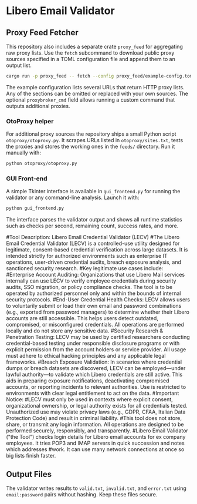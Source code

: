 # Libero Email Validator

## Proxy Feed Fetcher

This repository also includes a separate crate `proxy_feed` for aggregating raw proxy lists.
Use the `fetch` subcommand to download public proxy sources specified in a TOML configuration file and append them to an output list.

```bash
cargo run -p proxy_feed -- fetch --config proxy_feed/example-config.toml --output feeds/all_proxies.txt
```

The example configuration lists several URLs that return HTTP proxy lists.
Any of the sections can be omitted or replaced with your own sources. The optional `proxybroker_cmd` field allows running a custom command that outputs additional proxies.

### OtoProxy helper

For additional proxy sources the repository ships a small Python script
`otoproxy/otoproxy.py`. It scrapes URLs listed in `otoproxy/sites.txt`, tests the
proxies and stores the working ones in the `feeds/` directory. Run it manually
with:

```bash
python otoproxy/otoproxy.py
```

### GUI Front-end

A simple Tkinter interface is available in `gui_frontend.py` for running the validator or any command-line analysis. Launch it with:
```bash
python gui_frontend.py
```
The interface parses the validator output and shows all runtime statistics such as checks per second, remaining count, success rates, and more.

#Tool Description: Libero Email Credential Validator (LECV)
#The Libero Email Credential Validator (LECV) is a controlled-use utility designed for legitimate, consent-based credential verification across large datasets. It is intended strictly for authorized environments such as enterprise IT operations, user-driven credential audits, breach exposure analysis, and sanctioned security research.
#Key legitimate use cases include:
#Enterprise Account Auditing: Organizations that use Libero Mail services internally can use LECV to verify employee credentials during security audits, SSO migration, or policy compliance checks. The tool is to be operated by authorized personnel only and within the bounds of internal security protocols.
#End-User Credential Health Checks: LECV allows users to voluntarily submit or load their own email and password combinations (e.g., exported from password managers) to determine whether their Libero accounts are still accessible. This helps users detect outdated, compromised, or misconfigured credentials. All operations are performed locally and do not store any sensitive data.
#Security Research & Penetration Testing: LECV may be used by certified researchers conducting credential-based testing under responsible disclosure programs or with explicit permission from the account holders or service provider. All usage must adhere to ethical hacking principles and any applicable legal frameworks.
#Breach Exposure Validation: In scenarios where credential dumps or breach datasets are discovered, LECV can be employed—under lawful authority—to validate which Libero credentials are still active. This aids in preparing exposure notifications, deactivating compromised accounts, or reporting incidents to relevant authorities. Use is restricted to environments with clear legal entitlement to act on the data.
#Important Notice:
#LECV must only be used in contexts where explicit consent, organizational ownership, or legal authority exists for all credentials tested. Unauthorized use may violate privacy laws (e.g., GDPR, CFAA, Italian Data Protection Code) and result in criminal liability.
#This tool does not store, share, or transmit any login information. All operations are designed to be performed securely, responsibly, and transparently.
#Libero Email Validator ("the Tool") checks login details for Libero email accounts for ex company employees. It tries POP3 and IMAP servers in quick succession and notes which addresses #work. It can use many network connections at once so big lists finish faster.

## Output Files
The validator writes results to `valid.txt`, `invalid.txt`, and `error.txt` using `email:password` pairs without hashing. Keep these files secure.

